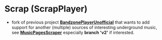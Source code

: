 # Scrap (ScrapPlayer)

- fork of previous project **[BandzonePlayerUnofficial](https://github.com/K0V0/BandzoneAndroidUnofficial)** that wants to add support for another (multiple) sources of interesting underground music,
 see **[MusicPagesScraper](https://github.com/K0V0/MusicPagesScraper)** especially **branch 'v2'** if interested.


